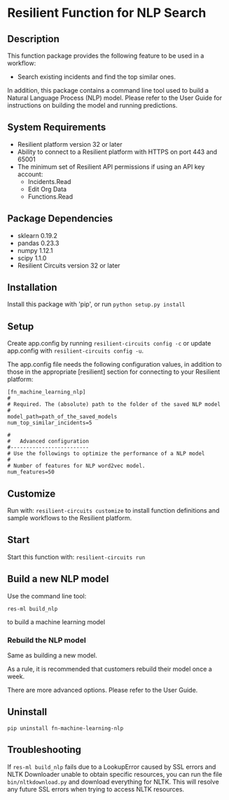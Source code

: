 # Resilient Function for NLP Search

## Description

This function package provides the following feature to be used in a workflow:

* Search existing incidents and find the top similar ones.

In addition, this package contains a command line tool used to build a Natural Language Process (NLP) model.
Please refer to the User Guide for instructions on building the model and running predictions.

## System Requirements
- Resilient platform version 32 or later
- Ability to connect to a Resilient platform with HTTPS on port 443 and 65001
- The minimum set of Resilient API permissions if using an API key account:
    - Incidents.Read
    - Edit Org Data
    - Functions.Read

## Package Dependencies
- sklearn 0.19.2
- pandas 0.23.3
- numpy 1.12.1
- scipy 1.1.0
- Resilient Circuits version 32 or later

## Installation
Install this package with 'pip', or run `python setup.py install`

## Setup
Create app.config by running `resilient-circuits config -c` or update app.config with `resilient-circuits config -u`.

The app.config file needs the following configuration values, in addition to those in the appropriate [resilient]
section for connecting to your Resilient platform:

```
[fn_machine_learning_nlp]
#
# Required. The (absolute) path to the folder of the saved NLP model
#
model_path=path_of_the_saved_models
num_top_similar_incidents=5

#
#   Advanced configuration
#-------------------------
# Use the followings to optimize the performance of a NLP model
#
# Number of features for NLP word2vec model.
num_features=50
```

## Customize
Run with: `resilient-circuits customize` to install function definitions and sample workflows to the Resilient platform.

## Start
Start this function with: `resilient-circuits run`

## Build a new NLP model
Use the command line tool:
```
res-ml build_nlp
```
to build a machine learning model

### Rebuild the NLP model
Same as building a new model.

As a rule, it is recommended that customers rebuild their model once a week.

There are more advanced options. Please refer to the User Guide.
## Uninstall

    pip uninstall fn-machine-learning-nlp

## Troubleshooting
If `res-ml build_nlp` fails due to a LookupError caused by SSL errors and NLTK Downloader unable to obtain specific resources,
you can run the file `bin/nltkdownload.py` and download everything for NLTK. This will resolve any future SSL errors when trying to access NLTK resources.